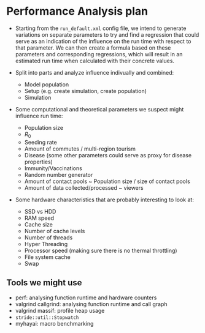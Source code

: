 Performance Analysis plan
===

- Starting from the `run_default.xml` config file, we intend to generate variations on separate parameters to try and find a regression that could serve as an indication of the influence on the run time with respect to that parameter. We can then create a formula based on these parameters and corresponding regressions, which will result in an estimated run time when calculated with their concrete values.

- Split into parts and analyze influence indivually and combined:

    + Model population
    + Setup (e.g. create simulation, create population)
    + Simulation

- Some computational and theoretical parameters we suspect might influence run time:

    + Population size
    + $R_0$
    + Seeding rate
    + Amount of commutes / multi-region tourism
    + Disease (some other parameters could serve as proxy for disease properties)
    + Immunity/Vaccinations
    + Random number generator
    + Amount of contact pools ~ Population size / size of contact pools
    + Amount of data collected/processed ~ viewers

- Some hardware characteristics that are probably interesting to look at:

    + SSD vs HDD
    + RAM speed
    + Cache size
    + Number of cache levels
    + Number of threads
    + Hyper Threading
    + Processor speed (making sure there is no thermal throttling)
    + File system cache
    + Swap


Tools we might use
---

 - perf: analysing function runtime and hardware counters
 - valgrind callgrind: analysing function runtime and call graph
 - valgrind massif: profile heap usage
 - `stride::util::Stopwatch`
 - myhayai: macro benchmarking
